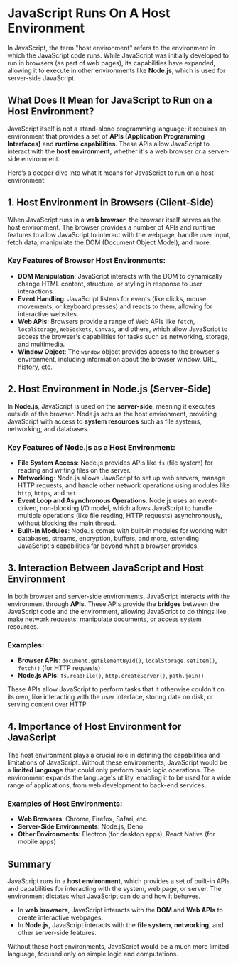 # JavaScript Runs On A Host Environment

In JavaScript, the term "host environment" refers to the environment in which the JavaScript code runs. While JavaScript was initially developed to run in browsers (as part of web pages), its capabilities have expanded, allowing it to execute in other environments like **Node.js**, which is used for server-side JavaScript.

## What Does It Mean for JavaScript to Run on a Host Environment?

JavaScript itself is not a stand-alone programming language; it requires an environment that provides a set of **APIs (Application Programming Interfaces)** and **runtime capabilities**. These APIs allow JavaScript to interact with the **host environment**, whether it's a web browser or a server-side environment.

Here’s a deeper dive into what it means for JavaScript to run on a host environment:

## 1. Host Environment in Browsers (Client-Side)

When JavaScript runs in a **web browser**, the browser itself serves as the host environment. The browser provides a number of APIs and runtime features to allow JavaScript to interact with the webpage, handle user input, fetch data, manipulate the DOM (Document Object Model), and more.

### Key Features of Browser Host Environments:
- **DOM Manipulation**: JavaScript interacts with the DOM to dynamically change HTML content, structure, or styling in response to user interactions.
- **Event Handling**: JavaScript listens for events (like clicks, mouse movements, or keyboard presses) and reacts to them, allowing for interactive websites.
- **Web APIs**: Browsers provide a range of Web APIs like `fetch`, `localStorage`, `WebSockets`, `Canvas`, and others, which allow JavaScript to access the browser's capabilities for tasks such as networking, storage, and multimedia.
- **Window Object**: The `window` object provides access to the browser's environment, including information about the browser window, URL, history, etc.

## 2. Host Environment in Node.js (Server-Side)

In **Node.js**, JavaScript is used on the **server-side**, meaning it executes outside of the browser. Node.js acts as the host environment, providing JavaScript with access to **system resources** such as file systems, networking, and databases.

### Key Features of Node.js as a Host Environment:
- **File System Access**: Node.js provides APIs like `fs` (file system) for reading and writing files on the server.
- **Networking**: Node.js allows JavaScript to set up web servers, manage HTTP requests, and handle other network operations using modules like `http`, `https`, and `net`.
- **Event Loop and Asynchronous Operations**: Node.js uses an event-driven, non-blocking I/O model, which allows JavaScript to handle multiple operations (like file reading, HTTP requests) asynchronously, without blocking the main thread.
- **Built-in Modules**: Node.js comes with built-in modules for working with databases, streams, encryption, buffers, and more, extending JavaScript's capabilities far beyond what a browser provides.

## 3. Interaction Between JavaScript and Host Environment

In both browser and server-side environments, JavaScript interacts with the environment through **APIs**. These APIs provide the **bridges** between the JavaScript code and the environment, allowing JavaScript to do things like make network requests, manipulate documents, or access system resources.

### Examples:
- **Browser APIs**: `document.getElementById()`, `localStorage.setItem()`, `fetch()` (for HTTP requests)
- **Node.js APIs**: `fs.readFile()`, `http.createServer()`, `path.join()`

These APIs allow JavaScript to perform tasks that it otherwise couldn't on its own, like interacting with the user interface, storing data on disk, or serving content over HTTP.

## 4. Importance of Host Environment for JavaScript

The host environment plays a crucial role in defining the capabilities and limitations of JavaScript. Without these environments, JavaScript would be a **limited language** that could only perform basic logic operations. The environment expands the language's utility, enabling it to be used for a wide range of applications, from web development to back-end services.

### Examples of Host Environments:
- **Web Browsers**: Chrome, Firefox, Safari, etc.
- **Server-Side Environments**: Node.js, Deno
- **Other Environments**: Electron (for desktop apps), React Native (for mobile apps)

## Summary

JavaScript runs in a **host environment**, which provides a set of built-in APIs and capabilities for interacting with the system, web page, or server. The environment dictates what JavaScript can do and how it behaves. 

- In **web browsers**, JavaScript interacts with the **DOM** and **Web APIs** to create interactive webpages.
- In **Node.js**, JavaScript interacts with the **file system**, **networking**, and other server-side features.

Without these host environments, JavaScript would be a much more limited language, focused only on simple logic and computations.
